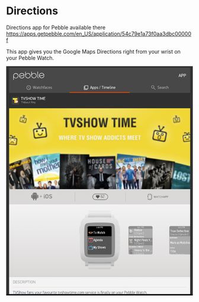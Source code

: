 # Directions
Directions app for Pebble available there https://apps.getpebble.com/en_US/application/54c79e1a73f0aa3dbc00000f

This app gives you the Google Maps Directions right from your wrist on your Pebble Watch. 

![Directions on the Pebble store](https://raw.githubusercontent.com/thibautrey/tvshowtime/master/Screen.Shot.2016-03-04.at.22.06.19.png)
